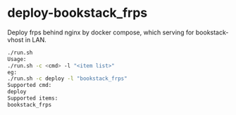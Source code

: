 # deploy-bookstack_frps
Deploy frps behind nginx by docker compose, which serving for bookstack-vhost in LAN.

```bash
./run.sh 
Usage:
./run.sh -c <cmd> -l "<item list>"
eg:
./run.sh -c deploy -l "bookstack_frps"
Supported cmd:
deploy
Supported items:
bookstack_frps
```

